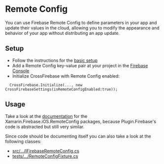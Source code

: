 # Remote Config

You can use Firebase Remote Config to define parameters in your app and update their values in the cloud, allowing you to modify the appearance and behavior of your app without distributing an app update.

## Setup

- Follow the instructions for the [basic setup](https://github.com/TobiasBuchholz/Plugin.Firebase/blob/master/README.md#basic-setup)
- Add a Remote Config key-value pair at your project in the [Firebase Console](https://console.firebase.google.com/)
- Initialize CrossFirebase with Remote Config enabled:

```
  CrossFirebase.Initialize(..., new CrossFirebaseSettings(isRemoteConfigEnabled:true));
```

## Usage

Take a look at the [documentation](https://github.com/xamarin/GoogleApisForiOSComponents/blob/master/docs/Firebase/RemoteConfig/GettingStarted.md) for the Xamarin.Firebase.iOS.RemoteConfig packages, because Plugin.Firebase's code is abstracted but still very similar.

Since code should be documenting itself you can also take a look at the following classes:
- [src/.../IFirebaseRemoteConfig.cs](https://github.com/TobiasBuchholz/Plugin.Firebase/blob/master/src/Shared/RemoteConfig/IFirebaseRemoteConfig.cs)
- [tests/.../RemoteConfigFixture.cs](https://github.com/TobiasBuchholz/Plugin.Firebase/blob/master/tests/Plugin.Firebase.IntegrationTests/Firestore/RemoteConfigFixture.cs)
